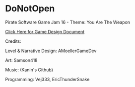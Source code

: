 # DoNotOpen
Pirate Software Game Jam 16 - Theme: You Are The Weapon

[Click Here for Game Design Document](https://docs.google.com/document/d/11kja7Q-GPr_EO3eiCD6mocqOfOVWJRusFoOlQCotwgE/edit?tab=t.0)

Credits:

Level & Narrative Design: AMoellerGameDev

Art: Samson418

Music: (Kanin's Github)

Programming: Vej333, EricThunderSnake
